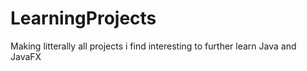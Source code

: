 # LearningProjects
Making litterally all projects i find interesting to further learn Java and JavaFX
